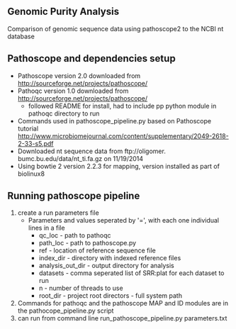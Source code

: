 ## Genomic Purity Analysis
Comparison of genomic sequence data using pathoscope2 to the NCBI nt database

## Pathoscope and dependencies setup 
* Pathoscope version 2.0 downloaded from http://sourceforge.net/projects/pathoscope/
* Pathoqc version 1.0 downloaded from http://sourceforge.net/projects/pathoscope/
	* followed README for install, had to include pp python module in pathoqc directory to run
* Commands used in pathoscope_pipeline.py based on Pathoscope tutorial
http://www.microbiomejournal.com/content/supplementary/2049-2618-2-33-s5.pdf
* Downloaded nt sequence data from ftp://oligomer.
bumc.bu.edu/data/nt_ti.fa.gz on 11/19/2014
* Using bowtie 2 version 2.2.3 for mapping, version installed as part of biolinux8

## Running pathoscope pipeline
1. create a run parameters file 
	* Parameters and values seperated by '=', with each one individual lines in a file
		* qc_loc - path to pathoqc
		* path_loc - path to pathoscope.py
		* ref - location of reference sequence file
		* index_dir - directory with indexed reference files
		* analysis_out_dir - output directory for analysis
		* datasets - comma seperated list of SRR:plat for each dataset to run
		* n - number of threads to use
		* root_dir - project root directors - full system path
2. Commands for pathoqc and the pathoscope MAP and ID modules are in the pathocope_pipeline.py script
3. can run from command line run_pathoscope_pipeline.py parameters.txt